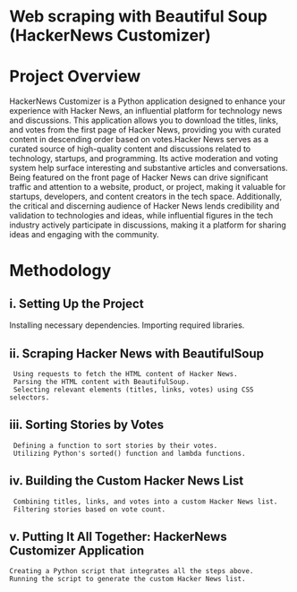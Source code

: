 # Web scraping with Beautiful Soup (HackerNews Customizer)

# Project Overview
HackerNews Customizer is a Python application designed to enhance your experience with Hacker News, an influential platform for technology news and discussions. 
This application allows you to download the titles, links, and votes from the first page of Hacker News, providing you with curated content in descending order 
based on votes.Hacker News serves as a curated source of high-quality content and discussions related to technology, startups, and programming. Its active moderation and 
voting system help surface interesting and substantive articles and conversations. Being featured on the front page of Hacker News can drive significant 
traffic and attention to a website, product, or project, making it valuable for startups, developers, and content creators in the tech space. Additionally, 
the critical and discerning audience of Hacker News lends credibility and validation to technologies and ideas, while influential figures in the tech 
industry actively participate in discussions, making it a platform for sharing ideas and engaging with the community.

# Methodology
## i. Setting Up the Project
Installing necessary dependencies.
Importing required libraries.

## ii. Scraping Hacker News with BeautifulSoup
     Using requests to fetch the HTML content of Hacker News.
     Parsing the HTML content with BeautifulSoup.
     Selecting relevant elements (titles, links, votes) using CSS selectors.

## iii. Sorting Stories by Votes
     Defining a function to sort stories by their votes.
     Utilizing Python's sorted() function and lambda functions.

## iv. Building the Custom Hacker News List
     Combining titles, links, and votes into a custom Hacker News list.
     Filtering stories based on vote count.

## v. Putting It All Together: HackerNews Customizer Application
    Creating a Python script that integrates all the steps above.
    Running the script to generate the custom Hacker News list.
